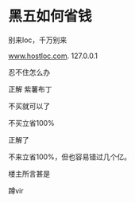 # 黑五如何省钱


别来loc，千万别来<img src="static/image/smiley/default/lol.gif" smilieid="12" border="0" alt="" /><img src="static/image/smiley/default/lol.gif" smilieid="12" border="0" alt="" />

www.hostloc.com. 127.0.0.1

忍不住怎么办&nbsp; &nbsp;

正解 紫薯布丁

不买就可以了

不买立省100%

正解了<img src="static/image/smiley/default/lol.gif" smilieid="12" border="0" alt="" /><img src="static/image/smiley/default/lol.gif" smilieid="12" border="0" alt="" /><img id="aimg_Sr11O" onclick="zoom(this, this.src, 0, 0, 0)" class="zoom" src="https://cdn.jsdelivr.net/gh/hishis/forum-master/public/images/patch.gif" onmouseover="img_onmouseoverfunc(this)" onload="thumbImg(this)" border="0" alt="" />

不来立省100%，但也容易错过几个亿。

楼主所言甚是

蹲vir
